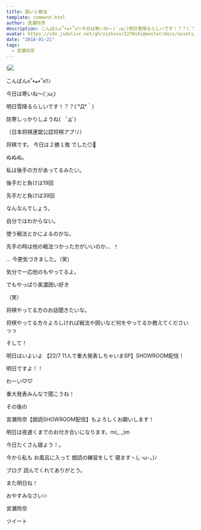 ```yaml
---
title: 囲いと戦法
template: comment.html
author: 宮瀬玲奈
description: こんばんฅ՞•ﻌ•՞ฅﾜﾝ今日は寒いね～(´;ω;)明日雪降るらしいです！？？(´°Д°｀)防寒しっかりしようね(　ﾟдﾟ)（日本将棋連盟公認将棋アプリ）将棋で...
avatar: https://cdn.jsdelivr.net/gh/zzzhxxx/227WiKi@master/docs/assets/photo/avatar/reina.jpg
date: "2018-01-21"
tags:
  - 宮瀬玲奈
---
```


!![](https://cdn.jsdelivr.net/gh/227WiKi/227WiKi-image@master/blog-image/reina-2018-01-21_1.jpg)



  こんばんฅ՞•ﻌ•՞ฅﾜﾝ





今日は寒いね～(´;ω;)




明日雪降るらしいです！？？(´°Д°｀)



防寒しっかりしようね(　ﾟдﾟ)











（日本将棋連盟公認将棋アプリ）




将棋です。
今日は２勝１敗 でした😶💭



ぬぬぬ。






私は後手の方があってるみたい。



後手だと負けは19回

先手だと負けは39回




なんなんでしょう。



自分ではわからない。




使う戦法とかによるのかな。



先手の時は他の戦法つかった方がいいのか、、！




...
今更気づきました。（笑）






気分で一応他のもやってるよ。

でもやっぱり美濃囲い好き


（笑）








将棋やってる方のお話聞きたいな。

将棋やってる方々よろしければ戦法や囲いなど何をやってるか教えてください っっ















そして！



明日はいよいよ
【22/7 11人で重大発表しちゃいまSP】SHOWROOM配信！



明日ですよ！！

わーい♡♡



重大発表みんなで聞こうね！




その後の

宮瀬玲奈【朗読SHOWROOM配信】もよろしくお願いします！



明日は夜遅くまでのお付き合いになります。m(_ _)m







今日たくさん寝よう！。





今から私も
お風呂に入って
朗読の練習をして
寝ますヽ(｡･ω･｡)ﾉ






ブログ
読んでくれてありがとう。



また明日ね！


おやすみなさい✩




宮瀬玲奈


ツイート



